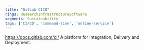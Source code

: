 ```yaml
---
title: "GitLab CICD"
rings: ResearchInfrastructureSoftware
segments: Sustainability
tags: ['CI/CD', 'command-line', 'online-service']
---
```

https://docs.gitlab.com/ci/
A platform for Integration, Delivery and Deployment.

